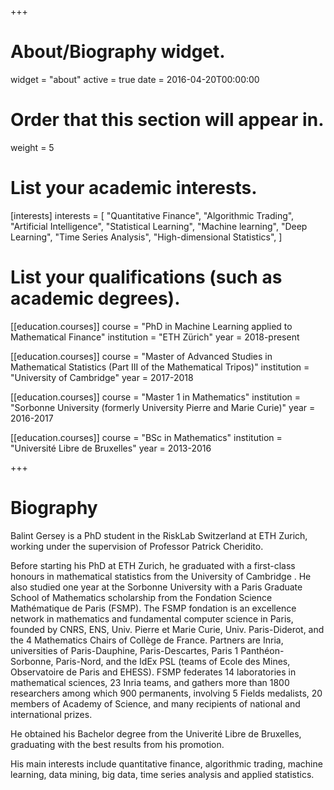 +++
# About/Biography widget.
widget = "about"
active = true
date = 2016-04-20T00:00:00

# Order that this section will appear in.
weight = 5

# List your academic interests.
[interests]
  interests = [
    "Quantitative Finance",
    "Algorithmic Trading", 
    "Artificial Intelligence", 
    "Statistical Learning", 
    "Machine learning", 
    "Deep Learning",
    "Time Series Analysis", 
    "High-dimensional Statistics",
  ]

# List your qualifications (such as academic degrees).
[[education.courses]]
  course = "PhD in Machine Learning applied to Mathematical Finance"
  institution = "ETH Zürich"
  year = 2018-present

[[education.courses]]
  course = "Master of Advanced Studies in Mathematical Statistics (Part III of the Mathematical Tripos)"
  institution = "University of Cambridge"
  year = 2017-2018
  
[[education.courses]]
  course = "Master 1 in Mathematics"
  institution = "Sorbonne University (formerly University Pierre and Marie Curie)"
  year = 2016-2017

[[education.courses]]
  course = "BSc in Mathematics"
  institution = "Université Libre de Bruxelles"
  year = 2013-2016
 
+++

# Biography

Balint Gersey is a PhD student in the RiskLab Switzerland at ETH Zurich, working under the supervision of Professor Patrick Cheridito.

Before starting his PhD at ETH Zurich, he graduated with a first-class honours in mathematical statistics from the University of Cambridge . He also studied one year at the Sorbonne University with a Paris Graduate School of Mathematics scholarship from the Fondation Science Mathématique de Paris (FSMP). The FSMP fondation is an excellence network in mathematics and fundamental computer science in Paris, founded by CNRS, ENS, Univ. Pierre et Marie Curie, Univ. Paris-Diderot, and the 4 Mathematics Chairs of Collège de France. Partners are Inria, universities of Paris-Dauphine, Paris-Descartes, Paris 1 Panthéon-Sorbonne, Paris-Nord, and the IdEx PSL (teams of Ecole des Mines, Observatoire de Paris and EHESS). FSMP federates 14 laboratories in mathematical sciences, 23 Inria teams, and gathers more than 1800 researchers among which 900 permanents, involving 5 Fields medalists, 20 members of Academy of Science, and many recipients of national and international prizes.

He obtained his Bachelor degree from the Univerité Libre de Bruxelles, graduating with the best results from his promotion.

His main interests include quantitative finance, algorithmic trading, machine learning, data mining, big data, time series analysis and applied statistics.
